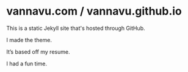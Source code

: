 # vannavu.com / vannavu.github.io

This is a static Jekyll site that's hosted through GitHub. 

I made the theme.

It&rsquo;s based off my resume. 

I had a fun time.